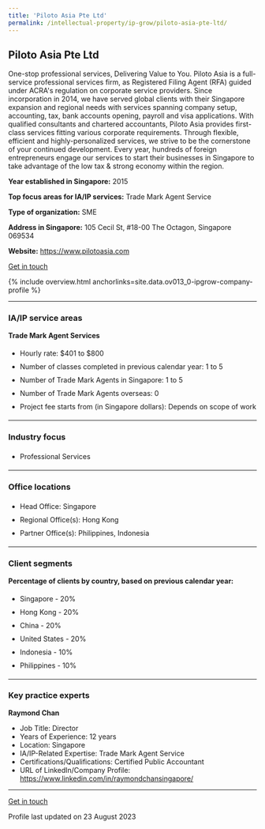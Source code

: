 ```yaml
---
title: 'Piloto Asia Pte Ltd'
permalink: /intellectual-property/ip-grow/piloto-asia-pte-ltd/
---
```


## Piloto Asia Pte Ltd

One-stop professional services, Delivering Value to You. 
Piloto Asia is a full-service professional services firm, as Registered Filing Agent (RFA) guided under ACRA's regulation on corporate service providers. Since incorporation in 2014, we have served global clients with their Singapore expansion and regional needs with services spanning company setup, accounting, tax, bank accounts opening, payroll and visa applications. With qualified consultants and chartered accountants, Piloto Asia provides first-class services fitting various corporate requirements. Through flexible, efficient and highly-personalized services, we strive to be the cornerstone of your continued development. Every year, hundreds of foreign entrepreneurs engage our services to start their businesses in Singapore to take advantage of the low tax & strong economy within the region.

<b>Year established in Singapore:</b> 2015

<b>Top focus areas for IA/IP services:</b> Trade Mark Agent Service

<b>Type of organization:</b> SME

<b>Address in Singapore:</b> 105 Cecil St, #18-00 The Octagon, Singapore 069534

<b>Website:</b> <a href='https://www.pilotoasia.com'>https://www.pilotoasia.com</a>

<a class='btn' href='https://form.gov.sg/64b72627b8f4240012662480' target='_blank' rel='noopener'>Get in touch</a>

{% include overview.html anchorlinks=site.data.ov013_0-ipgrow-company-profile %}

---
<a name='ip-related-service-areas'></a>
### IA/IP service areas

**Trade Mark Agent Services**

<ul>
<li style='line-height: 27px; margin: 0px 0px !important'>Hourly rate:  $401 to $800</li>
<li style='line-height: 27px; margin: 0px 0px !important'>Number of classes completed in previous calendar year: 1 to 5</li>
<li style='line-height: 27px; margin: 0px 0px !important'>Number of Trade Mark Agents in Singapore: 1 to 5</li>
<li style='line-height: 27px; margin: 0px 0px !important'>Number of Trade Mark Agents overseas: 0</li>
<li style='line-height: 27px; margin: 0px 0px !important'>Project fee starts from (in Singapore dollars):  Depends on scope of work</li>
</ul>

---
<a name='industry-focus'></a>
### Industry focus

<ul><li style='line-height: 27px; margin: 0px 0px !important'> Professional Services</li></ul>

---
<a name='office-locations'></a>
### Office locations

<ul><li style='line-height: 27px; margin: 0px 0px !important'> Head Office: Singapore</li><li style='line-height: 27px; margin: 0px 0px !important'>Regional Office(s): Hong Kong</li><li style='line-height: 27px; margin: 0px 0px !important'>Partner Office(s): Philippines, Indonesia</li></ul>

---
<a name='client-segments'></a>
### Client segments

**Percentage of clients by country, based on previous calendar year:**

<ul><li style='line-height: 27px; margin: 0px 0px !important'> Singapore - 20%</li><li style='line-height: 27px; margin: 0px 0px !important'>Hong Kong - 20%</li><li style='line-height: 27px; margin: 0px 0px !important'>China - 20%</li><li style='line-height: 27px; margin: 0px 0px !important'>United States - 20%</li><li style='line-height: 27px; margin: 0px 0px !important'>Indonesia - 10%</li><li style='line-height: 27px; margin: 0px 0px !important'>Philippines - 10%</li></ul>

---
<a name='key-practice-experts'></a>
### Key practice experts

**Raymond Chan**

- Job Title: Director
- Years of Experience: 12 years
- Location: Singapore
- IA/IP-Related Expertise: Trade Mark Agent Service
- Certifications/Qualifications: Certified Public Accountant
- URL of LinkedIn/Company Profile: <a href="https://www.linkedin.com/in/raymondchansingapore/" target="_blank" rel="noopener">https://www.linkedin.com/in/raymondchansingapore/</a>

---
<p>
<a class='btn' href='https://form.gov.sg/64b72627b8f4240012662480' target='_blank' rel='noopener'>Get in touch</a>
</p>
Profile last updated on 23 August 2023
